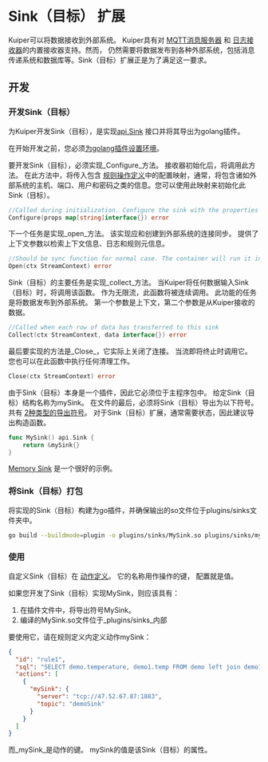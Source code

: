 # Sink（目标） 扩展

Kuiper可以将数据接收到外部系统。 Kuiper具有对 [MQTT消息服务器](../rules/sinks/mqtt.md) 和 [日志接收器](../rules/sinks/logs.md)的内置接收器支持。然而， 仍然需要将数据发布到各种外部系统，包括消息传递系统和数据库等。Sink（目标）扩展正是为了满足这一要求。

## 开发

### 开发Sink（目标）

为Kuiper开发Sink（目标），是实现[api.Sink](../../../xstream/api/stream.go) 接口并将其导出为golang插件。

在开始开发之前，您必须[为golang插件设置环境](overview.md#setup-the-plugin-developing-environment)。

要开发Sink（目标），必须实现_Configure_方法。 接收器初始化后，将调用此方法。 在此方法中，将传入包含 [规则操作定义](../rules/overview.md#actions)中的配置映射，通常，将包含诸如外部系统的主机、端口、用户和密码之类的信息。您可以使用此映射来初始化此Sink（目标）。

```go
//Called during initialization. Configure the sink with the properties from action definition 
Configure(props map[string]interface{}) error
```
下一个任务是实现_open_方法。 该实现应和创建到外部系统的连接同步。 提供了上下文参数以检索上下文信息、日志和规则元信息。

```go
//Should be sync function for normal case. The container will run it in go func
Open(ctx StreamContext) error
```

Sink（目标）的主要任务是实现_collect_方法。 当Kuiper将任何数据输入Sink（目标）时，将调用该函数。 作为无限流，此函数将被连续调用。 此功能的任务是将数据发布到外部系统。 第一个参数是上下文，第二个参数是从Kuiper接收的数据。

```go
//Called when each row of data has transferred to this sink
Collect(ctx StreamContext, data interface{}) error
```

最后要实现的方法是_Close_，它实际上关闭了连接。 当流即将终止时调用它。 您也可以在此函数中执行任何清理工作。

```go
Close(ctx StreamContext) error
```

由于Sink（目标）本身是一个插件，因此它必须位于主程序包中。 给定Sink（目标）结构名称为mySink。 在文件的最后，必须将Sink（目标）导出为以下符号。 共有 [2种类型的导出符号](overview.md#plugin-development)。 对于Sink（目标）扩展，通常需要状态，因此建议导出构造函数。

```go
func MySink() api.Sink {
	return &mySink{}
}
```

[Memory Sink](../../../plugins/sinks/memory.go) 是一个很好的示例。

### 将Sink（目标）打包
将实现的Sink（目标）构建为go插件，并确保输出的so文件位于plugins/sinks文件夹中。

```bash
go build --buildmode=plugin -o plugins/sinks/MySink.so plugins/sinks/my_sink.go
```

### 使用

自定义Sink（目标）在 [动作定义](../rules/overview.md#actions)。 它的名称用作操作的键， 配置就是值。

如果您开发了Sink（目标）实现MySink，则应该具有：
1. 在插件文件中，将导出符号MySink。
2. 编译的MySink.so文件位于_plugins/sinks_内部

要使用它，请在规则定义内定义动作mySink：

```json
{
  "id": "rule1",
  "sql": "SELECT demo.temperature, demo1.temp FROM demo left join demo1 on demo.timestamp = demo1.timestamp where demo.temperature > demo1.temp GROUP BY demo.temperature, HOPPINGWINDOW(ss, 20, 10)",
  "actions": [
    {
      "mySink": {
        "server": "tcp://47.52.67.87:1883",
        "topic": "demoSink"
      }
    }
  ]
}
```
而_mySink_是动作的键。 mySink的值是该Sink（目标）的属性。
